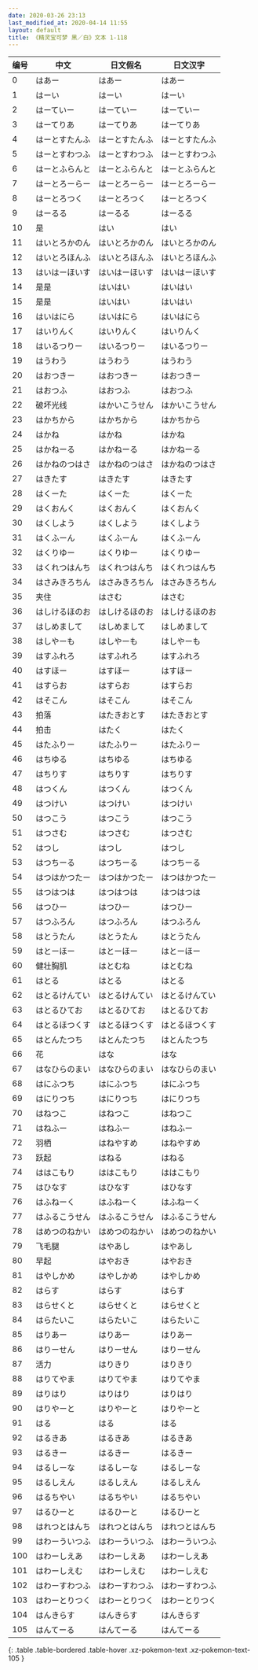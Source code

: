 ```yaml
---
date: 2020-03-26 23:13
last_modified_at: 2020-04-14 11:55
layout: default
title: 《精灵宝可梦 黑／白》文本 1-118
---
```

| 编号 | 中文 | 日文假名 | 日文汉字 |
| ---- | ---- | ---- | --- |
| 0 | はあー | はあー | はあー |
| 1 | はーい | はーい | はーい |
| 2 | はーていー | はーていー | はーていー |
| 3 | はーてりあ | はーてりあ | はーてりあ |
| 4 | はーとすたんふ | はーとすたんふ | はーとすたんふ |
| 5 | はーとすわつふ | はーとすわつふ | はーとすわつふ |
| 6 | はーとふらんと | はーとふらんと | はーとふらんと |
| 7 | はーとろーらー | はーとろーらー | はーとろーらー |
| 8 | はーとろつく | はーとろつく | はーとろつく |
| 9 | はーるる | はーるる | はーるる |
| 10 | 是 | はい | はい |
| 11 | はいとろかのん | はいとろかのん | はいとろかのん |
| 12 | はいとろほんふ | はいとろほんふ | はいとろほんふ |
| 13 | はいはーほいす | はいはーほいす | はいはーほいす |
| 14 | 是是 | はいはい | はいはい |
| 15 | 是是 | はいはい | はいはい |
| 16 | はいはにら | はいはにら | はいはにら |
| 17 | はいりんく | はいりんく | はいりんく |
| 18 | はいるつりー | はいるつりー | はいるつりー |
| 19 | はうわう | はうわう | はうわう |
| 20 | はおつきー | はおつきー | はおつきー |
| 21 | はおつふ | はおつふ | はおつふ |
| 22 | 破坏光线 | はかいこうせん | はかいこうせん |
| 23 | はかちから | はかちから | はかちから |
| 24 | はかね | はかね | はかね |
| 25 | はかねーる | はかねーる | はかねーる |
| 26 | はかねのつはさ | はかねのつはさ | はかねのつはさ |
| 27 | はきたす | はきたす | はきたす |
| 28 | はくーた | はくーた | はくーた |
| 29 | はくおんく | はくおんく | はくおんく |
| 30 | はくしよう | はくしよう | はくしよう |
| 31 | はくふーん | はくふーん | はくふーん |
| 32 | はくりゆー | はくりゆー | はくりゆー |
| 33 | はくれつはんち | はくれつはんち | はくれつはんち |
| 34 | はさみきろちん | はさみきろちん | はさみきろちん |
| 35 | 夹住 | はさむ | はさむ |
| 36 | はしけるほのお | はしけるほのお | はしけるほのお |
| 37 | はしめまして | はしめまして | はしめまして |
| 38 | はしやーも | はしやーも | はしやーも |
| 39 | はすふれろ | はすふれろ | はすふれろ |
| 40 | はすほー | はすほー | はすほー |
| 41 | はすらお | はすらお | はすらお |
| 42 | はそこん | はそこん | はそこん |
| 43 | 拍落 | はたきおとす | はたきおとす |
| 44 | 拍击 | はたく | はたく |
| 45 | はたふりー | はたふりー | はたふりー |
| 46 | はちゆる | はちゆる | はちゆる |
| 47 | はちりす | はちりす | はちりす |
| 48 | はつくん | はつくん | はつくん |
| 49 | はつけい | はつけい | はつけい |
| 50 | はつこう | はつこう | はつこう |
| 51 | はつさむ | はつさむ | はつさむ |
| 52 | はつし | はつし | はつし |
| 53 | はつちーる | はつちーる | はつちーる |
| 54 | はつはかつたー | はつはかつたー | はつはかつたー |
| 55 | はつはつは | はつはつは | はつはつは |
| 56 | はつひー | はつひー | はつひー |
| 57 | はつふろん | はつふろん | はつふろん |
| 58 | はとうたん | はとうたん | はとうたん |
| 59 | はとーほー | はとーほー | はとーほー |
| 60 | 健壮胸肌 | はとむね | はとむね |
| 61 | はとる | はとる | はとる |
| 62 | はとるけんてい | はとるけんてい | はとるけんてい |
| 63 | はとるひてお | はとるひてお | はとるひてお |
| 64 | はとるほつくす | はとるほつくす | はとるほつくす |
| 65 | はとんたつち | はとんたつち | はとんたつち |
| 66 | 花 | はな | はな |
| 67 | はなひらのまい | はなひらのまい | はなひらのまい |
| 68 | はにふつち | はにふつち | はにふつち |
| 69 | はにりつち | はにりつち | はにりつち |
| 70 | はねつこ | はねつこ | はねつこ |
| 71 | はねふー | はねふー | はねふー |
| 72 | 羽栖 | はねやすめ | はねやすめ |
| 73 | 跃起 | はねる | はねる |
| 74 | ははこもり | ははこもり | ははこもり |
| 75 | はひなす | はひなす | はひなす |
| 76 | はふねーく | はふねーく | はふねーく |
| 77 | はふるこうせん | はふるこうせん | はふるこうせん |
| 78 | はめつのねかい | はめつのねかい | はめつのねかい |
| 79 | 飞毛腿 | はやあし | はやあし |
| 80 | 早起 | はやおき | はやおき |
| 81 | はやしかめ | はやしかめ | はやしかめ |
| 82 | はらす | はらす | はらす |
| 83 | はらせくと | はらせくと | はらせくと |
| 84 | はらたいこ | はらたいこ | はらたいこ |
| 85 | はりあー | はりあー | はりあー |
| 86 | はりーせん | はりーせん | はりーせん |
| 87 | 活力 | はりきり | はりきり |
| 88 | はりてやま | はりてやま | はりてやま |
| 89 | はりはり | はりはり | はりはり |
| 90 | はりやーと | はりやーと | はりやーと |
| 91 | はる | はる | はる |
| 92 | はるきあ | はるきあ | はるきあ |
| 93 | はるきー | はるきー | はるきー |
| 94 | はるしーな | はるしーな | はるしーな |
| 95 | はるしえん | はるしえん | はるしえん |
| 96 | はるちやい | はるちやい | はるちやい |
| 97 | はるひーと | はるひーと | はるひーと |
| 98 | はれつとはんち | はれつとはんち | はれつとはんち |
| 99 | はわーういつふ | はわーういつふ | はわーういつふ |
| 100 | はわーしえあ | はわーしえあ | はわーしえあ |
| 101 | はわーしえむ | はわーしえむ | はわーしえむ |
| 102 | はわーすわつふ | はわーすわつふ | はわーすわつふ |
| 103 | はわーとりつく | はわーとりつく | はわーとりつく |
| 104 | はんきらす | はんきらす | はんきらす |
| 105 | はんてーる | はんてーる | はんてーる |
{: .table .table-bordered .table-hover .xz-pokemon-text .xz-pokemon-text-105 }